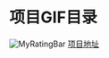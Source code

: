 # 项目GIF目录<br>
![MyRatingBar](https://github.com/zjd77065163/GIF/blob/master/MyRatingBar.gif) 
[项目地址](https://github.com/ZuoJinDong/MyRatingBar) <br>
